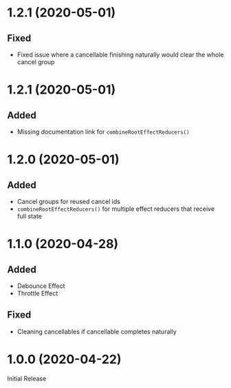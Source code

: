 # 1.2.1 (2020-05-01)
## Fixed
* Fixed issue where a cancellable finishing naturally would clear the whole cancel group

# 1.2.1 (2020-05-01)
## Added
* Missing documentation link for `combineRootEffectReducers()`

# 1.2.0 (2020-05-01)
## Added
* Cancel groups for reused cancel ids
* `combineRootEffectReducers()` for multiple effect reducers that receive full state

# 1.1.0 (2020-04-28)
## Added
* Debounce Effect
* Throttle Effect

## Fixed
* Cleaning cancellables if cancellable completes naturally

# 1.0.0 (2020-04-22)
Initial Release
